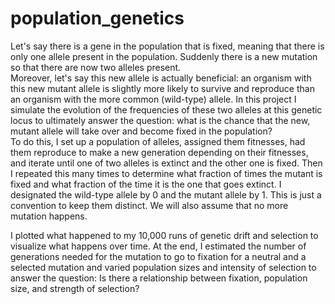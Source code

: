 # population_genetics
Let's say there is a gene in the population that is fixed, meaning that there is only one allele present in the population.  Suddenly there is a new mutation so that there are now two alleles present.  
Moreover, let's say this new allele is actually beneficial:  an organism with this new mutant allele is slightly more likely to survive and reproduce than an organism with the more common (wild-type) allele.
In this project I simulate the evolution of the frequencies of these two alleles at this genetic locus to ultimately answer the question:  what is the chance that the new, mutant allele will take over and become fixed in the population?  
To do this, I set up a population of alleles, assigned them fitnesses, had them reproduce to make a new generation depending on their fitnesses, and iterate until one of two alleles is extinct and the other one is fixed.  Then I repeated this many times to determine what fraction of times the mutant is fixed and what fraction of the time it is the one that goes extinct.
I designated the wild-type allele by 0 and the mutant allele by 1. This is just a convention to keep them distinct. We will also assume that no more mutation happens.  

I plotted what happened to my 10,000 runs of genetic drift and selection to visualize what happens over time.
At the end, I estimated the number of generations needed for the mutation to go to fixation for a neutral and a selected mutation and varied population sizes and intensity of selection to answer the question: 
Is there a relationship between fixation, population size, and strength of selection?
